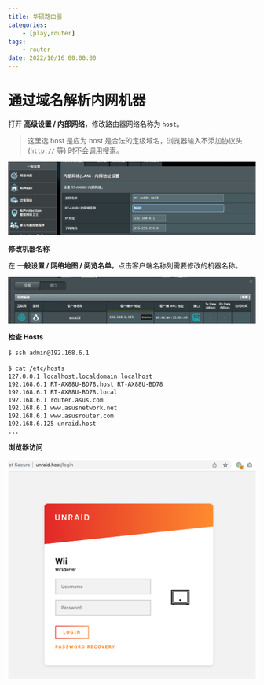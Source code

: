 ```yaml
---
title: 华硕路由器
categories: 
	- [play,router]
tags:
	- router
date: 2022/10/16 00:00:00
---
```


# 通过域名解析内网机器

打开 **高级设置 / 内部网络**，修改路由器网络名称为 `host`。

> 这里选 host 是应为 host 是合法的定级域名，浏览器输入不添加协议头 (`http://` 等) 时不会调用搜索。

![image-20221106215611021](./ausu/image-20221106215611021.png)

**修改机器名称**

在 **一般设置 / 网络地图 / 阅览名单**，点击客户端名称列需要修改的机器名称。

![image-20221106220156479](./ausu/image-20221106220156479.png)

**检查 Hosts**

```shell
$ ssh admin@192.168.6.1

$ cat /etc/hosts
127.0.0.1 localhost.localdomain localhost
192.168.6.1 RT-AX88U-BD78.host RT-AX88U-BD78
192.168.6.1 RT-AX88U-BD78.local
192.168.6.1 router.asus.com
192.168.6.1 www.asusnetwork.net
192.168.6.1 www.asusrouter.com
192.168.6.125 unraid.host
...
```

**浏览器访问**

![image-20221106220852396](./ausu/image-20221106220852396.png)